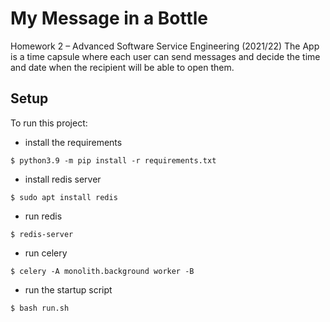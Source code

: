 # My Message in a Bottle
Homework 2 – Advanced Software Service Engineering (2021/22)
The App is a time capsule where each user can send messages and decide the time and date when the recipient will be able to open them.



## Setup
To run this project:
* install the requirements

```$ python3.9 -m pip install -r requirements.txt```
* install redis server

```$ sudo apt install redis```
* run redis

```$ redis-server```
* run celery

```$ celery -A monolith.background worker -B```
* run the startup script

```$ bash run.sh```
